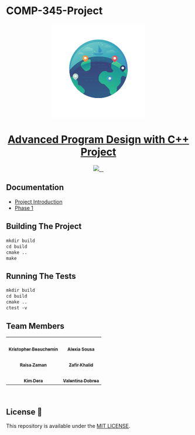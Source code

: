 # COMP-345-Project

<p align="center">
  <a href="https://github.com/KrisTheCanadian/COMP-345-Project">
  <img src="./_logo/WarzoneLogo.png" height="256">
    <h1 align="center">Advanced Program Design with C++ Project</h1>
  </a>
</p>

<p align="center">
  <a aria-label="Github" href="#">
    <img src="https://img.shields.io/badge/GitHub-100000?style=for-the-badge&logo=github&logoColor=white">
  </a>
  <a aria-label="Postgres" href="#">
    <img alt="" src="https://img.shields.io/badge/c++-%2300599C.svg?style=for-the-badge&logo=c%2B%2B&logoColor=white">
  </a>
  <a aria-label="Elastic Search" href="#">
    <img alt="" src="https://img.shields.io/badge/CLion-black?style=for-the-badge&logo=clion&logoColor=white">
  </a>
      <a aria-label="markdown" href="#">
    <img alt="" src="https://img.shields.io/badge/CMake-%23008FBA.svg?style=for-the-badge&logo=cmake&logoColor=white">
  </a>
</p>

## Documentation
- [Project Introduction](_docs/Project.COMP345.2022.2.pdf)
- [Phase 1](_docs/Assignment1.COMP345.2022.2.pdf)

## Building The Project

```shell
mkdir build
cd build
cmake ..
make
```
## Running The Tests
```shell
mkdir build
cd build
cmake ..
ctest -v
```

## Team Members

<div align="center">
<table>
  <tr>
    <td align="center"><a href="https://github.com/KrisTheCanadian"><img src="https://avatars.githubusercontent.com/u/31254679?v=4" width="100px;" alt=""/><br /><sub><b>Kristopher Beauchemin</b></sub></a></td>
        <td align="center"><a href="https://github.com/Alexialsousa"><img src="https://avatars.githubusercontent.com/u/55991887?v=4" width="100px;" alt=""/><br /><sub><b>Alexia Sousa</b></sub></a></td> 
  </tr>
  <tr>
   <td align="center"><a href="https://github.com/raisa61"><img src="https://avatars.githubusercontent.com/u/60297428?v=4" width="100px;" alt=""/><br /><sub><b>Raisa Zaman</b></sub></a></td>
   <td align="center"><a href="https://github.com/Zafirmk"><img src="https://avatars.githubusercontent.com/u/42074951?v=4" width="100px;" alt=""/><br /><sub><b>Zafir Khalid</b></sub></a></td>
  </tr>
    <tr>
  <td align="center"><a href="https://github.com/kimdera"><img src="https://avatars.githubusercontent.com/u/39693234?v=4" width="100px;" alt=""/><br /><sub><b>Kim Dera</b></sub></a></td>
  <td align="center"><a href="https://github.com/D-Valentina"><img src="https://avatars.githubusercontent.com/u/60553975?v=4" width="100px;" alt=""/><br /><sub><b>Valentina Dobrea</b></sub></a></td>
</tr>
</table>
</div>
<br>


## License 📝

This repository is available under the [MIT LICENSE](./LICENSE).